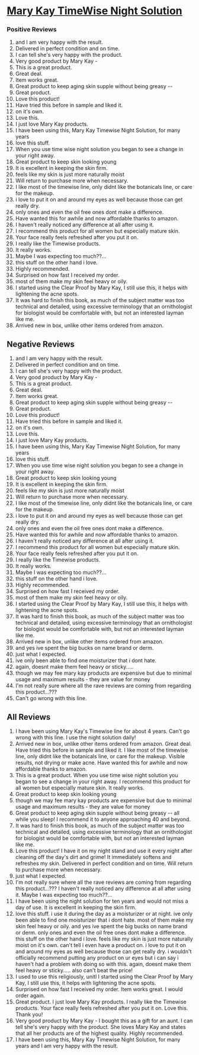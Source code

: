 # [Mary Kay TimeWise Night Solution](https://products.checkmycream.com/products/Mary-Kay-TimeWise-Night-Solution.html)

### Positive Reviews

<ol>
      <li>and I am very happy with the result.</li>
      <li>Delivered in perfect condition and on time.</li>
      <li>I can tell she&#x27;s very happy with the product.</li>
      <li>Very good product by Mary Kay -</li>
      <li>This is a great product.</li>
      <li>Great deal.</li>
      <li>Item works great.  </li>
      <li>Great product to keep aging skin supple without being greasy --</li>
      <li>Great product.</li>
      <li>Love this product!</li>
      <li>Have tried this before in sample and liked it.</li>
      <li>on it&#x27;s own.</li>
      <li>Love this.</li>
      <li>I just love Mary Kay products.</li>
      <li>I have been using this, Mary Kay Timewise Night Solution, for many years</li>
      <li>love this stuff.</li>
      <li>When you use time wise night solution you began to see a change in your right away.</li>
      <li>Great product to keep skin looking young</li>
      <li>It is excellent in keeping the skin firm.</li>
      <li>feels like my skin is just more naturally moist</li>
      <li>Will return to purchase more when necessary.</li>
      <li>I like most of the timewise line, only didnt like the botanicals line, or care for the makeup.</li>
      <li>i love to put it on and around my eyes as well because those can get really dry.</li>
      <li>only ones and even the oil free ones dont make a difference.</li>
      <li>Have wanted this for awhile and now affordable thanks to amazon.</li>
      <li>I haven&#x27;t really noticed any difference at all after using it.  </li>
      <li>I recommend this product for all women but especially mature skin.</li>
      <li>Your face really feels refreshed after you put it on.</li>
      <li>I really like the Timewise products.</li>
      <li>It really works.</li>
      <li>Maybe I was expecting too much??...</li>
      <li>this stuff on the other hand i love.</li>
      <li>Highly recommended.</li>
      <li>Surprised on how fast I received my order.  </li>
      <li>most of them make my skin feel heavy or oily.</li>
      <li>I started using the Clear Proof by Mary Kay, I still use this, it helps with lightening the acne spots.</li>
      <li>It was hard to finish this book, as much of the subject matter was too technical and detailed, using excessive terminology that an ornithologist for biologist would be comfortable with, but not an interested layman like me.</li>
      <li>Arrived new in box, unlike other items ordered from amazon.</li>
</ol>


<h2>Negative Reviews</h2>
<ol>
<li> and I am very happy with the result.</li>
<li> Delivered in perfect condition and on time.</li>
<li> I can tell she&#x27;s very happy with the product.</li>
<li> Very good product by Mary Kay -</li>
<li> This is a great product.</li>
<li> Great deal.</li>
<li> Item works great.  </li>
<li> Great product to keep aging skin supple without being greasy --</li>
<li> Great product.</li>
<li> Love this product!</li>
<li> Have tried this before in sample and liked it.</li>
<li> on it&#x27;s own.</li>
<li> Love this.</li>
<li> I just love Mary Kay products.</li>
<li> I have been using this, Mary Kay Timewise Night Solution, for many years</li>
<li> love this stuff.</li>
<li> When you use time wise night solution you began to see a change in your right away.</li>
<li> Great product to keep skin looking young</li>
<li> It is excellent in keeping the skin firm.</li>
<li> feels like my skin is just more naturally moist</li>
<li> Will return to purchase more when necessary.</li>
<li> I like most of the timewise line, only didnt like the botanicals line, or care for the makeup.</li>
<li> i love to put it on and around my eyes as well because those can get really dry.</li>
<li> only ones and even the oil free ones dont make a difference.</li>
<li> Have wanted this for awhile and now affordable thanks to amazon.</li>
<li> I haven&#x27;t really noticed any difference at all after using it.  </li>
<li> I recommend this product for all women but especially mature skin.</li>
<li> Your face really feels refreshed after you put it on.</li>
<li> I really like the Timewise products.</li>
<li> It really works.</li>
<li> Maybe I was expecting too much??...</li>
<li> this stuff on the other hand i love.</li>
<li> Highly recommended.</li>
<li> Surprised on how fast I received my order.  </li>
<li> most of them make my skin feel heavy or oily.</li>
<li> I started using the Clear Proof by Mary Kay, I still use this, it helps with lightening the acne spots.</li>
<li> It was hard to finish this book, as much of the subject matter was too technical and detailed, using excessive terminology that an ornithologist for biologist would be comfortable with, but not an interested layman like me.</li>
<li> Arrived new in box, unlike other items ordered from amazon.</li>
<li> and yes ive spent the big bucks on name brand or derm.</li>
<li> just what I expected.</li>
<li> ive only been able to find one moisturizer that i dont hate.</li>
<li> again, doesnt make them feel heavy or sticky.....</li>
<li> though we may fee mary kay products are expensive but due to minimal usage and maximum results - they are value for money</li>
<li> I&#x27;m not really sure where all the rave reviews are coming from regarding this product...???  </li>
<li> Can&#x27;t go wrong with this line.</li>
</ol>

<h2>All Reviews</h2>

<ol>
    <li> I have been using Mary Kay&#x27;s Timewise line for about 4 years. Can&#x27;t go wrong with this line. I use the night solution daily!</li>
    <li> Arrived new in box, unlike other items ordered from amazon. Great deal. Have tried this before in sample and liked it. I like most of the timewise line, only didnt like the botanicals line, or care for the makeup. Visible results, not drying or make acne. Have wanted this for awhile and now affordable thanks to amazon.</li>
    <li> This is a great product. When you use time wise night solution you began to see a change in your right away. I recommend this product for all women but especially mature skin. It really works.</li>
    <li> Great product to keep skin looking young</li>
    <li> though we may fee mary kay products are expensive but due to minimal usage and maximum results - they are value for money</li>
    <li> Great product to keep aging skin supple without being greasy -- all while you sleep!  I recommend it to anyone approaching 40 and beyond.</li>
    <li> It was hard to finish this book, as much of the subject matter was too technical and detailed, using excessive terminology that an ornithologist for biologist would be comfortable with, but not an interested layman like me.</li>
    <li> Love this product! I have it on my night stand and use it every night after cleaning off the day&#x27;s dirt and grime! It immediately softens and refreshes my skin. Delivered in perfect condition and on time. Will return to purchase more when necessary.</li>
    <li> just what I expected.</li>
    <li> I&#x27;m not really sure where all the rave reviews are coming from regarding this product...???  I haven&#x27;t really noticed any difference at all after using it.  Maybe I was expecting too much??...</li>
    <li> I have been using the night solution for ten years and would not miss a day of use.  It is excellent in keeping the skin firm.</li>
    <li> love this stuff. i use it during the day as a moisturizer or at night. ive only been able to find one moisturizer that i dont hate. most of them make my skin feel heavy or oily. and yes ive spent the big bucks on name brand or derm. only ones and even the oil free ones dont make a difference. this stuff on the other hand i love. feels like my skin is just more naturally moist on it&#x27;s own. can&#x27;t tell i even have a product on. i love to put it on and around my eyes as well because those can get really dry. i wouldn&#x27;t officially recommend putting any product on ur eyes but i can say i haven&#x27;t had a problem with doing so with this. again, doesnt make them feel heavy or sticky..... also can&#x27;t beat the price!</li>
    <li> I used to use this religiously, unitl I started using the Clear Proof by Mary Kay, I still use this, it helps with lightening the acne spots.</li>
    <li> Surprised on how fast I received my order.  Item works great.  I would order again.</li>
    <li> Great product. I just love Mary Kay products. I really like the Timewise products. Your face really feels refreshed after you put it on. Love this. Thank you!</li>
    <li> Very good product by Mary Kay - I bought this as a gift for an aunt. I can tell she&#x27;s very happy with the product. She loves Mary Kay and states that all her products are of the highest quality. Highly recommended.</li>
    <li> I have been using this, Mary Kay Timewise Night Solution, for many years and I am very happy with the result.</li>
</ol>




